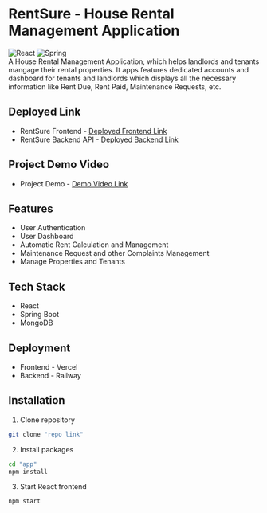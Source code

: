 # RentSure - House Rental Management Application

![React](https://img.shields.io/badge/react-%2320232a.svg?style=for-the-badge&logo=react&logoColor=%2361DAFB)
![Spring](https://img.shields.io/badge/spring-%236DB33F.svg?style=for-the-badge&logo=spring&logoColor=white)
<br />
A House Rental Management Application, which helps landlords and tenants mangage their rental properties. It apps features dedicated accounts and dashboard for tenants and landlords which displays all the necessary information like Rent Due, Rent Paid, Maintenance Requests, etc.

## Deployed Link

-   RentSure Frontend - [Deployed Frontend Link](https://rent-sure.vercel.app/)
-   RentSure Backend API - [Deployed Backend Link](https://houserentalapi-production.up.railway.app/)

## Project Demo Video

-   Project Demo - [Demo Video Link](https://drive.google.com/file/d/1ODgeSbt_vbG11N9X8kWbQyUl0EHGlzAm/view?usp=sharing)

## Features

-   User Authentication
-   User Dashboard
-   Automatic Rent Calculation and Management
-   Maintenance Request and other Complaints Management
-   Manage Properties and Tenants

## Tech Stack

-   React
-   Spring Boot
-   MongoDB

## Deployment

-   Frontend - Vercel
-   Backend - Railway

## Installation

1. Clone repository

```bash
git clone "repo link"
```

2. Install packages

```bash
cd "app"
npm install
```

3. Start React frontend

```bash
npm start
```
